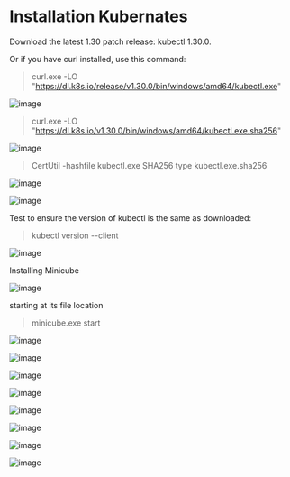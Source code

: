# Installation Kubernates

Download the latest 1.30 patch release: kubectl 1.30.0.

Or if you have curl installed, use this command:

> curl.exe -LO "https://dl.k8s.io/release/v1.30.0/bin/windows/amd64/kubectl.exe"

![image](https://github.com/jayshah17/Secure-System-Engineering-/assets/76842630/2e0ad7bf-6efe-46de-a19a-432f595061d7)

> curl.exe -LO "https://dl.k8s.io/v1.30.0/bin/windows/amd64/kubectl.exe.sha256"

![image](https://github.com/jayshah17/Secure-System-Engineering-/assets/76842630/1fcd7e7a-209c-4b7c-8a19-bf69cbcbbda0)

> CertUtil -hashfile kubectl.exe SHA256
> type kubectl.exe.sha256

![image](https://github.com/jayshah17/Secure-System-Engineering-/assets/76842630/b1b50055-d069-486d-a108-3dc85921370d)

![image](https://github.com/jayshah17/Secure-System-Engineering-/assets/76842630/82f12f6b-0b3b-4a1c-a864-a0ff2ce8bd7a)

Test to ensure the version of kubectl is the same as downloaded:

> kubectl version --client

![image](https://github.com/jayshah17/Secure-System-Engineering-/assets/76842630/beb300cf-190d-4730-b72f-d09dbfbf77b3)

Installing Minicube 

![image](https://github.com/jayshah17/Secure-System-Engineering-/assets/76842630/757de741-9169-45c3-8e84-1df2630c5b96)

starting at its file location 
> minicube.exe start

![image](https://github.com/jayshah17/Secure-System-Engineering-/assets/76842630/684b8c5c-495a-4672-94bc-1d0e3331dd88)

![image](https://github.com/jayshah17/Secure-System-Engineering-/assets/76842630/e2060e3c-682f-4884-8442-7522f815b8b2)


![image](https://github.com/jayshah17/Secure-System-Engineering-/assets/76842630/461ef119-7425-43c1-975e-639b629acade)

![image](https://github.com/jayshah17/Secure-System-Engineering-/assets/76842630/bc3e5e22-7fdc-4003-86f6-4ba9f525c289)

![image](https://github.com/jayshah17/Secure-System-Engineering-/assets/76842630/a03271d2-3372-4f6d-a248-69591baeb03d)

![image](https://github.com/jayshah17/Secure-System-Engineering-/assets/76842630/95e67e43-4ac9-4edf-8aa9-63eeda4b86a0)

![image](https://github.com/jayshah17/Secure-System-Engineering-/assets/76842630/7244a465-89c1-49ea-8612-5a8242145527)

![image](https://github.com/jayshah17/Secure-System-Engineering-/assets/76842630/42962c95-772c-422a-b31a-d27165408474)
